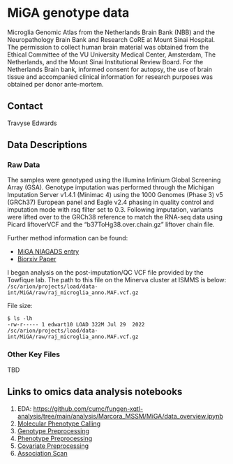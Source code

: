 # MiGA genotype data

Microglia Genomic Atlas from the Netherlands Brain Bank (NBB) and the Neuropathology Brain Bank and Research CoRE at Mount Sinai Hospital. The permission to collect human brain material was obtained from the Ethical Committee of the VU University Medical Center, Amsterdam, The Netherlands, and the Mount Sinai Institutional Review Board. For the Netherlands Brain bank, informed consent for autopsy, the use of brain tissue and accompanied clinical information for research purposes was obtained per donor ante-mortem.

## Contact

Travyse Edwards

## Data Descriptions

### Raw Data

The samples were genotyped using the Illumina Infinium Global Screening Array (GSA). Genotype imputation was performed through the Michigan Imputation Server v1.4.1 (Minimac 4) using the 1000 Genomes (Phase 3) v5 (GRCh37) European panel and Eagle v2.4 phasing in quality control and imputation mode with rsq filter set to 0.3. Following imputation, variants were lifted over to the GRCh38 reference to match the RNA-seq data using Picard liftoverVCF and the “b37ToHg38.over.chain.gz” liftover chain file.

Further method information can be found:
- [MiGA NIAGADS entry](https://dss.niagads.org/datasets/ng00105/)
- [Biorxiv Paper](https://www.biorxiv.org/content/10.1101/2020.10.27.356113v1.full)

I began analysis on the post-imputation/QC VCF file provided by the Towfique lab. The path to this file on the Minerva cluster at ISMMS is below:
`/sc/arion/projects/load/data-int/MiGA/raw/raj_microglia_anno.MAF.vcf.gz`

File size:
```
$ ls -lh
-rw-r----- 1 edwart10 LOAD 322M Jul 29  2022 /sc/arion/projects/load/data-int/MiGA/raw/raj_microglia_anno.MAF.vcf.gz
```

### Other Key Files

TBD


## Links to omics data analysis notebooks

1. EDA: https://github.com/cumc/fungen-xqtl-analysis/tree/main/analysis/Marcora_MSSM/MiGA/data_overview.ipynb
2. [Molecular Phenotype Calling](https://github.com/cumc/fungen-xqtl-analysis/blob/main/analysis/Marcora_MSSM/MiGA/molecular-phenotype-calling.ipynb)
3. [Genotype Preprocessing](https://github.com/cumc/fungen-xqtl-analysis/blob/main/analysis/Marcora_MSSM/MiGA/genotype-preprocessing.ipynb)
4. [Phenotype Preprocessing](https://github.com/cumc/fungen-xqtl-analysis/blob/main/analysis/Marcora_MSSM/MiGA/phenotype-preprocessing.ipynb)
5. [Covariate Preprocessing](https://github.com/cumc/fungen-xqtl-analysis/blob/main/analysis/Marcora_MSSM/MiGA/covariate-preprocessing-age_sex.ipynb)
6. [Association Scan](https://github.com/cumc/fungen-xqtl-analysis/blob/main/analysis/Marcora_MSSM/MiGA/association-scan-preprocessing-template-age_sex.ipynb)
